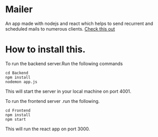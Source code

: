 # Mailer
 An app made with nodejs and react which helps to send recurrent and scheduled mails to numerous clients.
 [Check this out](https://mailerforhackathon.herokuapp.com/)
# How to install this.
To run the backend server.Run the following commands
    
    cd Backend
    npm install
    nodemon app.js
This will start the server in your local machine on port 4001.

To run the  frontend server .run the following.

    cd Frontend
    npm install
    npm start
This will run the react app on port 3000.
